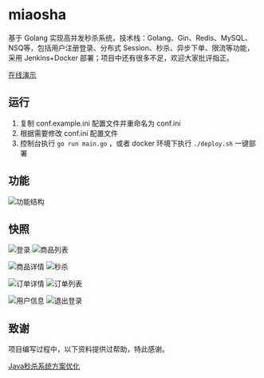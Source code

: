 # miaosha

基于 Golang 实现高并发秒杀系统，技术栈：Golang、Gin、Redis、MySQL、NSQ等，包括用户注册登录、分布式 Session、秒杀、异步下单、限流等功能，采用 Jenkins+Docker 部署；项目中还有很多不足，欢迎大家批评指正。

[在线演示](https://mtony.cn/miaosha/)

## 运行

1. 复制 conf.example.ini 配置文件并重命名为 conf.ini
2. 根据需要修改 conf.ini 配置文件
3. 控制台执行 `go run main.go` ，或者 docker 环境下执行 `./deploy.sh` 一键部署

## 功能

![功能结构](./snapshot/miaosha-func.png)

## 快照

![登录](./snapshot/login.png) ![商品列表](./snapshot/goods-list.png)

![商品详情](./snapshot/goods.png) ![秒杀](./snapshot/miaosha.png)

![订单详情](./snapshot/order.png) ![订单列表](./snapshot/order-list.png)

![用户信息](./snapshot/user-info.png) ![退出登录](./snapshot/logout.png)

## 致谢

项目编写过程中，以下资料提供过帮助，特此感谢。

 [Java秒杀系统方案优化](https://coding.imooc.com/class/168.html)